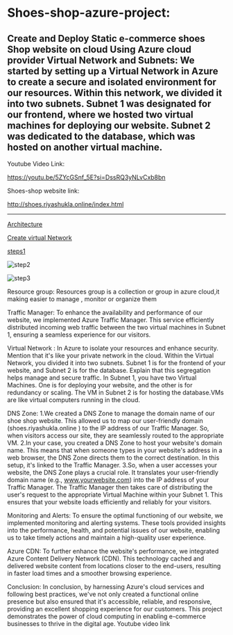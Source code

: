 # Shoes-shop-azure-project:
Create and Deploy Static e-commerce shoes Shop website on cloud Using Azure cloud provider
Virtual Network and Subnets:
We started by setting up a Virtual Network in Azure to create a secure and isolated environment for our resources. Within this network, we divided it into two subnets. Subnet 1 was designated for our frontend, where we hosted two virtual machines for deploying our website. Subnet 2 was dedicated to the database, which was hosted on another virtual machine.
------------------------------------------------------------------------
Youtube Video Link:

https://youtu.be/5ZYcGSnf_5E?si=DssRQ3yNLvCxb8bn

Shoes-shop website link:

http://shoes.riyashukla.online/index.html

------------------------------------------------------------------------

[Architecture](https://github.com/Riyashukl/Shoes-shop-azure-project/assets/103056264/593411ba-a39f-4c1e-a1a2-f29747baf59d)

[Create virtual Network](https://github.com/Riyashukl/Shoes-shop-azure-project/assets/103056264/345b823e-dece-46b5-a78c-509070630bb9)

[steps1](https://github.com/Riyashukl/Shoes-shop-azure-project/assets/103056264/a36b3ff9-6c98-458e-ba56-8335d527a20a)

![step2](https://github.com/Riyashukl/Shoes-shop-azure-project/assets/103056264/9c4964fa-b3c4-4139-92cb-4364522df822)

![step3](https://github.com/Riyashukl/Shoes-shop-azure-project/assets/103056264/6fb4838d-ce46-4d47-9dc1-906a05c536ef)








Resource group: 
Resources group is a collection or group in azure cloud,it making easier to manage , monitor or organize them


Traffic Manager: 
To enhance the availability and performance of our website, we implemented Azure Traffic Manager. This service efficiently distributed incoming web traffic between the two virtual machines in Subnet 1, ensuring a seamless experience for our visitors.


Virtual Network :
In Azure to isolate your resources and enhance security. Mention that it's like your private network in the cloud.
Within the Virtual Network, you divided it into two subnets. Subnet 1 is for the frontend of your website, and Subnet 2 is for the database. Explain that this segregation helps manage and secure traffic.
In Subnet 1, you have two Virtual Machines. One is for deploying your website, and the other is for redundancy or scaling. The VM in Subnet 2 is for hosting the database.VMs are like virtual computers running in the cloud.

DNS Zone: 
1.We created a DNS Zone to manage the domain name of our shoe shop website. This allowed us to map our user-friendly domain (shoes.riyashukla.online ) to the IP address of our Traffic Manager. So, when visitors access our site, they are seamlessly routed to the appropriate VM.
2.In your case, you created a DNS Zone to host your website's domain name. This means that when someone types in your website's address in a web browser, the DNS Zone directs them to the correct destination. In this setup, it's linked to the Traffic Manager.
3.So, when a user accesses your website, the DNS Zone plays a crucial role. It translates your user-friendly domain name (e.g., www.yourwebsite.com) into the IP address of your Traffic Manager. The Traffic Manager then takes care of distributing the user's request to the appropriate Virtual Machine within your Subnet 1. This ensures that your website loads efficiently and reliably for your visitors.

Monitoring and Alerts: 
To ensure the optimal functioning of our website, we implemented monitoring and alerting systems. These tools provided insights into the performance, health, and potential issues of our website, enabling us to take timely actions and maintain a high-quality user experience.

Azure CDN: 
To further enhance the website's performance, we integrated Azure Content Delivery Network (CDN). This technology cached and delivered website content from locations closer to the end-users, resulting in faster load times and a smoother browsing experience.

Conclusion:
In conclusion, by harnessing Azure's cloud services and following best practices, we've not only created a functional online presence but also ensured that it's accessible, reliable, and responsive, providing an excellent shopping experience for our customers. This project demonstrates the power of cloud computing in enabling e-commerce businesses to thrive in the digital age.
Youtube video link

